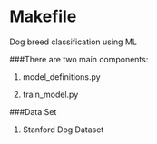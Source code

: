 # Makefile
Dog breed classification using ML

###There are two main components:
1. model_definitions.py

2. train_model.py

###Data Set
1. Stanford Dog Dataset
